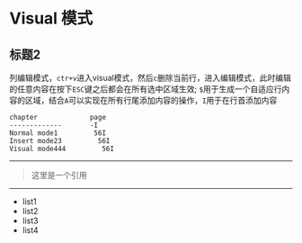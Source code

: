 # Visual 模式
## 标题2
列编辑模式，`ctr+v`进入visual模式，然后`c`删除当前行，进入编辑模式，此时编辑的任意内容在按下`ESC`键之后都会在所有选中区域生效;
`$`用于生成一个自适应行内容的区域，结合`A`可以实现在所有行尾添加内容的操作，`I`用于在行首添加内容
```
chapter             page
-------------       -I
Normal mode1         56I
Insert mode23         56I
Visual mode444         56I
```
---
> 这里是一个引用
---
- list1
- list2
- list3
- list4
